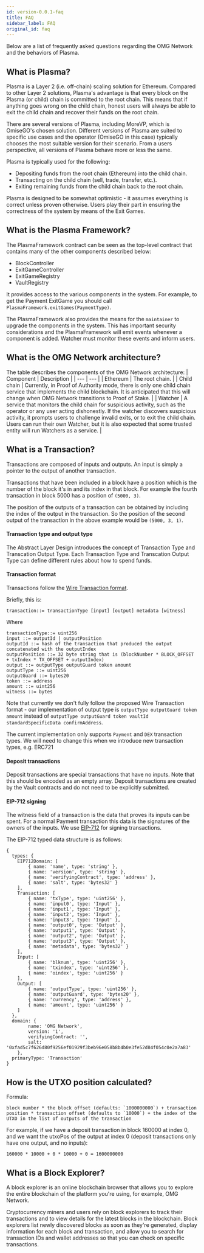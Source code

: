 ```yaml
---
id: version-0.0.1-faq
title: FAQ
sidebar_label: FAQ
original_id: faq
---
```


Below are a list of frequently asked questions regarding the OMG Network and the behaviors of Plasma.

## What is Plasma?
Plasma is a Layer 2 (i.e. off-chain) scaling solution for Ethereum. Compared to other Layer 2 solutions, Plasma's advantage is that every block on the Plasma (or child) chain is committed to the root chain. This means that if anything goes wrong on the child chain, honest users will always be able to exit the child chain and recover their funds on the root chain.

There are several versions of Plasma, including MoreVP, which is OmiseGO's chosen solution. 
Different versions of Plasma are suited to specific use cases and the operator (OmiseGO in this case) typically chooses the most suitable version for their scenario. From a users perspective, all versions of Plasma behave more or less the same.

Plasma is typically used for the following:

* Depositing funds from the root chain (Ethereum) into the child chain.
* Transacting on the child chain (sell, trade, transfer, etc.).
* Exiting remaining funds from the child chain back to the root chain.

Plasma is designed to be somewhat optimistic - it assumes everything is correct unless proven otherwise. Users play their part in ensuring the correctness of the system by means of the Exit Games.

## What is the Plasma Framework?
The PlasmaFramework contract can be seen as the top-level contract that contains many of the other components described below:
- BlockController
- ExitGameController
- ExitGameRegistry
- VaultRegistry

It provides access to the various components in the system. For example, to get the Payment ExitGame you should call `PlasmaFramework.exitGames(PaymentType)`.

The PlasmaFramework also provides the means for the `maintainer` to upgrade the components in the system. This has important security considerations and the PlasmaFramework will emit events whenever a component is added. Watcher must monitor these events and inform users.

## What is the OMG Network architecture?
The table describes the components of the OMG Network architecture:
| Component | Description |
| ---       | ---         |
| Ethereum  | The root chain. |
| Child chain | Currently, in Proof of Authority mode, there is only one child chain service that implements the child blockchain. It is anticipated that this will change when OMG Network transitions to Proof of Stake. |
| Watcher | A service that monitors the child chain for suspicious activity, such as the operator or any user acting dishonestly. If the watcher discovers suspicious activity, it prompts users to challenge invalid exits, or to exit the child chain. Users can run their own Watcher, but it is also expected that some trusted entity will run Watchers as a service. |

## What is a Transaction?
Transactions are composed of inputs and outputs. An input is simply a pointer to the output of another transaction. 

Transactions that have been included in a block have a position which is the number of the block it's in and its index in that block. For example the fourth transaction in block 5000 has a position of `(5000, 3)`.

The position of the outputs of a transaction can be obtained by including the index of the output in the transaction. So the position of the second output of the transaction in the above example would be `(5000, 3, 1)`.

#### Transaction type and output type

The Abstract Layer Design introduces the concept of Transaction Type and Transcation Output Type. Each Transaction Type and Transcation Output Type can define different rules about how to spend funds.

#### Transaction format
Transactions follow the [Wire Transaction format](https://docs.google.com/document/d/1ETAO5ZUO7S_A8sXUK5cyAN6yMMotRDbJphAa2hPJIyU/edit).

Briefly, this is:

```
transaction::= transactionType [input] [output] metadata [witness]
```

Where 
```
transactionType::= uint256
input ::= outputId | outputPosition
outputId ::= hash of the transaction that produced the output concatenated with the outputIndex
outputPosition ::= 32 byte string that is (blockNumber * BLOCK_OFFSET + txIndex * TX_OFFSET + outputIndex)
output ::= outputType outputGuard token amount
outputType ::= uint256
outputGuard ::= bytes20
token ::= address
amount ::= uint256
witness ::= bytes
```

Note that currently we don't fully follow the proposed Wire Transaction format - our implementation of output type is `outputType outputGuard token amount` instead of `outputType outputGuard token vaultId standardSpecificData confirmAddress`.

The current implementation only supports `Payment` and `DEX` transaction types.
We will need to change this when we introduce new transaction types, e.g. ERC721

#### Deposit transactions
Deposit transactions are special transactions that have no inputs. Note that this should be encoded as an empty array. Deposit transactions are created by the Vault contracts and do not need to be explicitly submitted.

#### EIP-712 signing
The witness field of a transaction is the data that proves its inputs can be spent. For a normal Payment transaction this data is the signatures of the owners of the inputs. We use [EIP-712](https://github.com/ethereum/EIPs/blob/master/EIPS/eip-712.md) for signing transactions.

The EIP-712 typed data structure is as follows:
```
{
  types: {
    EIP712Domain: [
        { name: 'name', type: 'string' },
        { name: 'version', type: 'string' },
        { name: 'verifyingContract', type: 'address' },
        { name: 'salt', type: 'bytes32' }
    ],
    Transaction: [
        { name: 'txType', type: 'uint256' },
        { name: 'input0', type: 'Input' },
        { name: 'input1', type: 'Input' },
        { name: 'input2', type: 'Input' },
        { name: 'input3', type: 'Input' },
        { name: 'output0', type: 'Output' },
        { name: 'output1', type: 'Output' },
        { name: 'output2', type: 'Output' },
        { name: 'output3', type: 'Output' },
        { name: 'metadata', type: 'bytes32' }
    ],
    Input: [
        { name: 'blknum', type: 'uint256' },
        { name: 'txindex', type: 'uint256' },
        { name: 'oindex', type: 'uint256' }
    ],
    Output: [
        { name: 'outputType', type: 'uint256' },
        { name: 'outputGuard', type: 'bytes20' },
        { name: 'currency', type: 'address' },
        { name: 'amount', type: 'uint256' }
    ]
  },
  domain: {
        name: 'OMG Network',
        version: '1',
        verifyingContract: '',
        salt: '0xfad5c7f626d80f9256ef01929f3beb96e058b8b4b0e3fe52d84f054c0e2a7a83'
    },
  primaryType: 'Transaction'
}
```

## How is the UTXO position calculated?
Formula:

```
block number * the block offset (defaults: `1000000000`) + transaction position * transaction offset (defaults to `10000`) + the index of the UTXO in the list of outputs of the transaction
```

For example, if we have a deposit transaction in block 160000 at index 0, and we want the utxoPos of the output at index 0 (deposit transactions only have one output, and no inputs):

```
160000 * 10000 + 0 * 10000 + 0 = 1600000000
```

## What is a Block Explorer?
A block explorer is an online blockchain browser that allows you to explore the entire blockchain of the platform you're using, for example, OMG Network. 

Cryptocurrency miners and users rely on block explorers to track their transactions and to view details for the latest blocks in the blockchain. Block explorers list newly discovered blocks as soon as they're generated, display information for each block and transaction, and allow you to search for transaction IDs and wallet addresses so that you can check on specific transactions.
